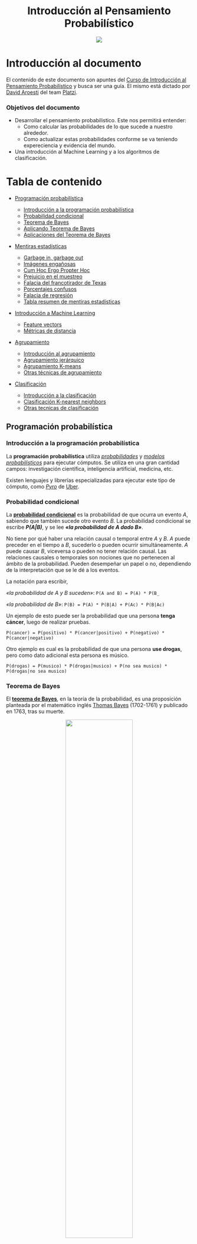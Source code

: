<div align="center">
  <h1>Introducción al Pensamiento Probabilístico
</h1>
</div>

<div align="center"> 
  <img src="readme_img/introduccion-pensamiento-probabilistico.png" width="">
</div>

# Introducción al documento

El contenido de este documento son apuntes del [Curso de Introducción al Pensamiento Probabilístico](https://platzi.com/clases/probabilistica/) y busca ser una guía. El mismo está dictado por [David Aroesti](https://github.com/jdaroesti) del team [Platzi](https://platzi.com).

### Objetivos del documento
- Desarrollar el pensamiento probabilistico. Este nos permitirá entender:
    - Como calcular las probabilidades de lo que sucede a nuestro alrededor.
    - Como actualizar estas probabilidades conforme se va teniendo expereciencia y evidencia del mundo.
- Una introducción al Machine Learning y a los algoritmos de clasificación.

# Tabla de contenido
- [Programación probabilística](#Programación-probabilística)
    - [Introducción a la programación probabilística](#Introducción-a-la-programación-probabilística)
    - [Probabilidad condicional](#Probabilidad-condicional)
    - [Teorema de Bayes](#Teorema-de-Bayes)
    - [Aplicando Teorema de Bayes](#Aplicando-Teorema-de-Bayes)
    - [Aplicaciones del Teorema de Bayes](#Aplicaciones-del-Teorema-de-Bayes)
- [Mentiras estadísticas](#Mentiras-estadísticas)
    - [Garbage in, garbage out](#Garbage-in,-garbage-out)
    - [Imágenes engañosas](#Imágenes-engañosas)
    - [Cum Hoc Ergo Propter Hoc](#Cum-Hoc-Ergo-Propter-Hoc)
    - [Prejuicio en el muestreo](#Prejuicio-en-el-muestreo)
    - [Falacia del francotirador de Texas](#Falacia-del-francotirador-de-Texas)
    - [Porcentajes confusos](#Porcentajes-confusos)
    - [Falacia de regresión](#Falacia-de-regresión)
    - [Tabla resumen de mentiras estadísticas](#Tabla-resumen-de-mentiras-estadísticas)

- [Introducción a Machine Learning](#Introducción-a-Machine-Learning)
    - [Feature vectors](#Feature-vectors)
    - [Métricas de distancia](#Métricas-de-distancia)
- [Agrupamiento](#Agrupamiento)
    - [Introducción al agrupamiento](#Introducción-al-agrupamiento)
    - [Agrupamiento jerárquico](#Agrupamiento-jerárquico)
    - [Agrupamiento K-means](#Agrupamiento-K-means)
    - [Otras técnicas de agrupamiento](#Otras-técnicas-de-agrupamiento)
- [Clasificación](#Clasificación)
    - [Introducción a la clasificación](#Introducción-a-la-clasificación)
    - [Clasificación K-nearest neighbors](#Clasificación-K-nearest-neighbors)
    - [Otras tecnicas de clasificación](#Otras-tecnicas-de-clasificación)


## Programación probabilística
### Introducción a la programación probabilística

La **programación probabilística** utiliza [_probabilidades_](https://es.wikipedia.org/wiki/Teor%C3%ADa_de_la_probabilidad) y [_modelos probabilísticos_](https://es.wikipedia.org/wiki/Modelo_probabil%C3%ADstico) para ejecutar cómputos. Se utiliza en una gran cantidad campos: investigación científica, inteligencia artificial, medicina, etc.

Existen lenguajes y librerías especializadas para ejecutar este tipo de cómputo, como [_Pyro_](https://pyro.ai/) de [Uber](https://www.uber.com/ar/en/).

### Probabilidad condicional

La [**probabilidad condicional**](https://es.wikipedia.org/wiki/Probabilidad_condicionada) es la probabilidad de que ocurra un evento _A_, sabiendo que también sucede otro evento _B_. La probabilidad condicional se escribe **_P(A|B)_**, y se lee **_«la probabilidad de A dado B»_**.

No tiene por qué haber una relación causal o temporal entre _A_ y _B_. _A_ puede preceder en el tiempo a _B_, sucederlo o pueden ocurrir simultáneamente. _A_ puede causar _B_, viceversa o pueden no tener relación causal. Las relaciones causales o temporales son nociones que no pertenecen al ámbito de la probabilidad. Pueden desempeñar un papel o no, dependiendo de la interpretación que se le dé a los eventos.

La notación para escribir,

_«la probabilidad de A y B suceden»_: `P(A and B) = P(A) * P(B_` 

_«la probabilidad de B»_: `P(B) = P(A) * P(B|A) + P(Ac) * P(B|Ac)`

Un ejemplo de esto puede ser la probabilidad que una persona **tenga cáncer**, luego de realizar pruebas.

`P(cancer) = P(positivo) * P(cancer|positivo) + P(negativo) * P(cancer|negativo)`

Otro ejemplo es cual es la probabilidad de que una persona **use drogas**, pero como dato adicional esta persona es músico.

`P(drogas) = P(musico) * P(drogas|musico) + P(no sea musico) * P(drogas|no sea musico)`

### Teorema de Bayes

El [**teorema de Bayes**](https://es.wikipedia.org/wiki/Teorema_de_Bayes), en la teoría de la probabilidad, es una proposición planteada por el matemático inglés [Thomas Bayes](https://es.wikipedia.org/wiki/Thomas_Bayes) (1702-1761)​ y publicado en 1763, tras su muerte.
<br>
<div align="center">
    <img src="readme_img/Thomas_Bayes.gif" height="60%">
</div>
<br>

Este expresa que la probabilidad condicional de un evento aleatorio _A_ dado _B_ en términos de la distribución de probabilidad condicional del evento _B_ dado _A_ y la distribución de probabilidad marginal de solo _A_.

En términos más generales y menos matemáticos, el teorema de Bayes es de enorme relevancia puesto que vincula la probabilidad de _A_ dado _B_ con la probabilidad de _B_ dado _A_. 

Por ejemplo, sabiendo la probabilidad de tener un dolor de cabeza dado que se tiene gripe, se podría saber (si se tiene algún dato más), la probabilidad de tener gripe si se tiene un dolor de cabeza. Muestra este sencillo ejemplo la alta relevancia del teorema en cuestión para la ciencia en todas sus ramas, puesto que tiene vinculación íntima con la comprensión de la probabilidad de aspectos causales dados los efectos observados.

> Sea <img src="readme_img/conjunto-a1-an.svg" height="15"> un conjunto de sucesos mutuamente excluyentes y exhaustivos, y tales que la probabilidad de cada uno de ellos es distinta de cero (0). Sea B un suceso cualquiera del que se conocen las probabilidades condicionales <img src="readme_img/pba.svg" height="15">. Entonces, la probabilidad <img src="readme_img/pab.svg" height="15"> viene dada por la expresión:
> <br>
> <div align="center">
>     <img src="readme_img/bayes.svg" height="60">
> </div>
> <br>
> 
> donde:
> - <img src="readme_img/pai.svg" height="15"> son las probabilidades a priori,
> - <img src="readme_img/pba.svg" height="15"> es la probabilidad de <img src="readme_img/B.svg" height="12"> en la hipótesis <img src="readme_img/Ai.svg" height="15">,
> - <img src="readme_img/pab.svg" height="15"> son las probabilidades a posteriori.


> Como sabemos que <img src="readme_img/pb.svg" height="15"> podemos reemplazarlo en la ecuación y nos quedaría:
> <br>
> <div align="center">
>     <img src="readme_img/bayes-expandido.svg" height="60">
> </div>
> <br>

#### Entendiendo teorema de bayes

En el siguiente enlace hay una excelente explicación animada del [Teorema de Bayes en 3Blue1Brown](https://www.youtube.com/watch?v=HZGCoVF3YvM&t).

En las sigueints imagenes se puede ver el Teorema de Bayes y una representación visual del mismo. 

<br>
<div align="center">
    <img src="readme_img/bayes-3b1b.png" height="">
</div>
<div align="center">
    <img src="readme_img/geometria-bayes.png" height="">
</div>
<br>

Analicemos la gráfica 
- _P(H) = 13%_. **Probabilidad a priori** (Hipotesis)
- _P(E|H) = 35%_ (El 35% de P(H)). Probabilidad del Evento **E** dada la probabilidad de la Hipotesis **H**.
- _P(¬H) = 100% - 13%_. Probabilidad de que no ocurra la Hipotesis. 
- P(E|¬H) = 13% (El 13% de P(¬H)). Probabilidad del Evento **E** dada la probabilidad de la Hipotesis no ocurra **¬H**.
- _P(H|E) = 28%_. **Probabilidad a posteriori**. Probabilidad de la Hipotesis **H** dada la probabilidad de que ocurra el Evento **E**  .

_P(H|E) = P(H) * P(E|H) / (P(H) * P(E|H) + P(¬H) * P(E|¬H))_ = (0,13×0,35)÷(0,13×0,35 + (1−0,13)×0,13)

En el siguiente enlace se puede aplicar lo anterior descripto y jugar con diferentes probabilidades del [Teorema de Bayes de forma gráfica](https://www.skobelevs.ie/BayesTheorem/).

### Aplicando Teorema de Bayes

En el siguiente ejercicio se analizará los síntomas que alguien tiene antes de presentarse al médico y poder determinar cual es la probabilidad de que tenga cierta enfermedad. En este caso, la enfermedad será cancer. 

<br>
<div align="center">
    <img src="readme_img/datos-sintomas-cancer.png" height="">
</div>
<br>

Analizando variables:
- **H**ipótesis = Tener cancer. 
    - _P(H) = 1 / 100 000 = 0,00001 = 0,001%_
- **E**videncia = Presentar síntomas.
- ¬**H**ipótesis = No tener cancer. 
    - _P(¬H) = 1 - P(H)= 0,99999 = 99,999%_
- P(E|H) = Probabilidades de presentar síntomas dado que tenga cancer.
    - _P(E|H) = 1 = 100%_
- P(E|¬H) = Probabilidades presentar síntomas dado que no tenga cancer.
    - _P(E|¬H) = 10 / 99999 = 0,000100001 = 0,0100001%_

[Script](https://github.com/francomanca93/Escuela-DataScience/blob/master/introduccion-al-pensamiento-probabilistico/scripts/sintomas.py) que cálcula el teorema de bayes.

```py
def calcular_bayes(priori_H, prob_E_dado_H, prob_E):
    '''Teorema de Bayes.
    
    Variables de entrada:
    - priori_H = probabidad de la hipótesis
    - prob_E_dado_H = probabidad de la evidencia dada la hipótesis
    - prob_E = probabilidad de la evidencia

    return (priori_H * prob_E_dado_H) / prob_E
    '''
    return (priori_H * prob_E_dado_H) / prob_E

def prob_E(priori_H, prob_E_dado_H, prob_E_no_dado_H):
    '''Función que regresa la probabilidad de la evidencia.

    Variables de entrada:
    - priori_H = probabidad de la hipótesis
    - prob_E_dado_H = probabidad de la evidencia dada la hipótesis
    - prob_E_no_dado_H = probabilidad de la evidencia no dada la hipótesis

    return (priori_H * prob_E_dado_H) + (no_priori_H * prob_E_no_dado_H)
    '''
    no_priori_H = 1 - priori_H
    return (priori_H * prob_E_dado_H) + (no_priori_H * prob_E_no_dado_H)


if __name__ == '__main__':
    prob_cancer = 1 / 100000
    prob_sintoma_dado_cancer = 1
    prob_sintoma_dado_no_cancer = 10 / 99999
    prob_no_cancer = 1 - prob_cancer

    prob_sintoma = prob_E(prob_cancer, prob_sintoma_dado_cancer, prob_sintoma_dado_no_cancer)
    prob_cancer_dado_sintoma = calcular_bayes(prob_cancer, prob_sintoma_dado_cancer, prob_sintoma)

    print(prob_cancer_dado_sintoma)
```

Salida:
```
0.09090909090909091
```

### Aplicaciones del Teorema de Bayes

El Teorema de Bayes es uno de los mecanismos matemáticos más importantes en la actualidad. A grandes rasgos, nos permite medir nuestra certidumbre con respecto a un suceso tomando en cuenta nuestro conocimiento previo y la evidencia que tenemos a nuestra disposición. El Teorema de Bayes permea en tu vida diaria, desde descubrimientos científicos hasta coches autónomos, el Teorema de Bayes es el motor conceptual que alimenta mucho de nuestro mundo moderno.
​

En esta lectura me gustaría darte ejemplos de cómo se utiliza en la vida moderna para que puedas comenzar a implementarlo en tus proyectos, análisis y hasta en
tu vida personal.

#### Turing y el código enigma de los Nazis

​
Casi todos sabemos que [Alan Turing](https://es.wikipedia.org/wiki/Alan_Turing) es uno de los padres del cómputo moderno; pocos saben que fue gracias a él que los aliados pudieron tener una ventaja decisiva cuando Turing logró descifrar el código enigma que encriptaba todas las comunicaciones nazis; pero aún menos saben que para romper este código utilizó el Teorema de Bayes.

<br>
<div align="center">
    <img src="readme_img/alan-turing.jpg" height="300">
    <p><b>Alan Turing</b></p>
</div>
<br>

Lo que hizo Turing fue aplicar el Teorema para descifrar un segmento de un mensaje, calcular las probabilidades iniciales y actualizar las probabilidades
de que el mensaje era correcto cuando nueva evidencia (pistas) era presentada.

#### Finanzas

Una de las decisiones más difíciles cuando estás manejando un portafolio de inversión es determinar si un instrumento financiero (acciones, valores, bonos, etc.) se va a apreciar en el futuro y por cuánto, o si, por el contrario se debe vender el instrumento. Los portafolios managers más exitosos utilizan el Teorema de Bayes para analizar sus portafolios.
​

En pocas palabras, puedes determinar las probabilidades iniciales basándote en el rendimiento previo de tu portafolio o en el rendimiento de toda la bolsa y
luego añadir evidencia (estados financieros, proyecciones del mercado, etc.) para tener una mayor confianza en las decisiones de venta o compra.

#### Derecho

El Derecho es uno de los campos más fértiles para aplicar pensamiento bayesiano. Cuando un abogado quiere defender a su cliente, puede comenzar a evaluar una probabilidad de ganar (basada en su experiencia previa, o en estadísticas sobre el número de juicios y condenados con respecto del tema legal que competa) y actualiza su probabilidad conforme vayan sucediendo los eventos del proceso jurisdiccional.
​

Cada nueva notificación, cada prueba y evidencia que encuentre, etc. sirve para actualizar la confianza del abogado.

#### Inteligencia artificial

El Teorema de Bayes es central en el desarrollo de sistemas modernos de inteligencia artificial. Cuando un coche autónomo se encuentra navegando en las calles, tiene que identificar todos los objetos que se encuentran en su “campo de visión” y determinar cuál es la probabilidad de tener una colisión. Esta probabilidad se actualiza con cada movimiento de cada objeto y con el propio movimiento del vehículo autónomo. Esta constante actualización de probabilidades es lo que permite que los vehículos autónomos tomen decisiones
acertadas que eviten accidentes.
​

En esta rama existen muchos ejemplos como para cubrirlos todos, pero quiero por lo menos mencionar algunos casos de uso: 
- filtros de spam.
- reconocimiento de voz.
- motores de búsqueda.
- análisis de riesgo crediticio
- ofertas automáticas, 
- y un largo etcétera.
​

## Mentiras estadísticas

Aunque nuestro software este bien estructurado, hay veces que el mismo puede arrojarnos errores, estos errores son como un tercer nivel de bugs, donde podemos identicar a 3:
1. **Error de Sintaxis**. Error tradicional.
2. **Error de Lógica**. Bugs mas complejos.
3. **Error en el diseño del software**. Esto se debe por la forma en la que pensamos y llegamos a conclusiones. Bugs que no están en el programa en sí. Son los más difíciles de encontrar.  

En esta sección veremos diferentes errores de pensamientos que nos podemos encontrar y que debemos aprender a detectar cuando estemos frente a uno. 

### Garbage in, garbage out
La calidad de nuestros datos es igual de fundamental que la precisión de nuestros cómputos. Cuando los datos son errados, aunque tengamos un cómputo excelente nuestro resultado serán erróneos.

En pocas palabras: con datos errados las conclusiones serán erradas.

### Imágenes engañosas

Las visualizaciones son muy importantes para entender un conjunto de datos. Errores que pueden confundir o manipular y llegar a conclusiones erroneas cuando analizamos gráficas pueden ser: 
- **Variación de escalas.** Cuando se juega con la escala se puede llegar a conclusiones incorrectas.
- **Sin Etiquetas.** Si no hay etiquetas, no se puede llegar a una conclusión. 
- **Sin escalas.** Si no hay escalas, no podemos comparar. 

**Nunca se debe confiar en una gráfica sin escalas o etiquetas.**

### Cum Hoc Ergo Propter Hoc

[Cum Hoc Ergo Propter Hoc](https://es.wikipedia.org/wiki/Cum_hoc_ergo_propter_hoc) significa _Después de esto, eso_; ó _entonces a consecuencia de esto, eso_. 

Esto es una falacia (es decir, un argumento que parece válido, pero que no lo es) que se comete al inferir que dos o más eventos están conectados causalmente porque se dan juntos.

La falacia consiste en inferir que existe una relación causal entre dos o más eventos por haberse observado una correlación estadística entre ellos. Esta falacia muchas veces se refuta mediante la frase **correlación no implica causalidad**. 

Dos variables están positivamente correlacionadas cuando se mueven en la misma dirección y negativamente correlacionadas cuando se mueven en direcciones opuestas. Esta correlación no implica causalidad.

Puede existir variables escondidas que generen la correlación.

Analizando la falacia: 
> En general, la falacia reside en que, dados dos eventos A y B, al descubrir una correlación estadística entre ambos, es un error inferir que A causa B sin antes considerar la validez de al menos una de las siguientes cuatro posibilidades:
> - Que B sea la causa de A.
> - Que haya un tercer factor desconocido que sea realmente la causa de la relación entre A y B.
> - Que la relación sea tan compleja y numerosa que los hechos sean simples coincidencias.
> - Que B sea la causa de A y al mismo tiempo A sea la de B, es decir, que estén de acuerdo, que sea una relación sinérgica o simbiótica donde la unión cataliza los efectos que se observan.

### Prejuicio en el muestreo

Para que un [muestra estadística](https://es.wikipedia.org/wiki/Muestra_estad%C3%ADstica) pueda servir como base para la inferencia estadística tiene que ser aleatorio y representativo.

Una muestra representativa es una pequeña cantidad ___algo___ que refleja, con la mayor precisión posible, a un grupo más grande. 

El prejuicio en el muestreo elimina la representatividad de las muestras.

A veces conseguir muestras es difícil, por lo que se utiliza a la población de más fácil acceso (ejemplo: en caso estudios universitarios), esto se debe evitar si queremos que nuestra sea representativa.

### Falacia del francotirador de Texas

[Falacia del francotirador](https://es.wikipedia.org/wiki/Falacia_del_francotirador) Esta falacia lógica se da cuando no se toma la aleatoriedad en consideración, es decir, donde la información que no tiene relación alguna es interpretada, manipulada o maquillada hasta que ésta parezca tener un sentido. También sucede cuando uno se enfoca en las similitudes e ignora las diferencias.

El nombre viene de un tirador que disparó aleatoriamente varios tiros a un granero y después pintó una diana centrada en cada uno de los tiros para autoproclamarse francotirador. 

Cuando fallamos al tener una hipótesis antes de recolectar datos estamos en alto riesgo de caer en esta falacia (muy común en Data Science).

### Porcentajes confusos

Cuando no sabemos la cuenta total de donde se obtiene un porcentaje tenemos el riesgo de concluir falsos resultados. 

Los porcentajes son una medida **RELATIVA**, significa que varían en **RELACIÓN** a el dato que estemos tomando.

Por eso **siempre** es importante ver el contexto ya que los porcentajes, en vacio, no significan mucho o básicamente nada.

### Falacia de regresión

La [falacia de la regresión](https://es.wikipedia.org/wiki/Falacia_de_la_regresi%C3%B3n) o falacia del retroceso es una falacia en la que se asume una causa donde no existe.

Muchos eventos fluctúan naturalmente, por ejemplo, la temperatura promedio de una ciudad, el rendimiento de un atleta, los rendimientos de un portafolio de inversión, etc.

Antes de continuar cabe destacar que es la [regresión a la media](https://es.wikipedia.org/wiki/Regresi%C3%B3n_a_la_media). Este es el fenómeno en el que si una **variable es extrema** en su primera medición, tenderá a estar más cerca de la media en su segunda medición y, paradójicamente, si es extrema en su segunda medición, tenderá a haber estado más cerca de la media en su primera.

Ahora, hay que tener en cuenta que cuando algo fluctúa y se aplican medidas correctivas se puede creer que existe un vínculo de causalidad en lugar de una regresión a la media.

### Tabla resumen de mentiras estadísticas

| Conceptos | Definiciones |
| --------- | ------------ |
| Garbage in, garbage out | Si le insertas datos basuras, recibirás resultados basuras. |
| Imágenes engañosas | Conclusiones incorrectas, escalas que no tienen sentido, o falta de etiqueta en un gráfico. |
| Cum Hoc Ergo Propter Hoc | Error de asignar causalidad cuando sólo existe correlación. |
| Prejucios en el muestreo | Muestra no aleatoria o no representativa |
| Falacia del francotirador de texas | No tomar la aleatoriedad en consideración de nuestro pensamiento. Enfocarse en las similitudes e ignorar las diferencias. |
| Porcentajes confusos | Falta de información respecto al contexto o la fuente de los datos. |
| Falacia de regresión | Pensar que existe un vínculo de causalidad cuando en realidad se trata de regresión a la media. |

## Introducción a Machine Learning
### Feature vectors
### Métricas de distancia

## Agrupamiento
### Introducción al agrupamiento
### Agrupamiento jerárquico
### Agrupamiento K-means
### Otras técnicas de agrupamiento

## Clasificación
### Introducción a la clasificación
### Clasificación K-nearest neighbors
### Otras tecnicas de clasificación